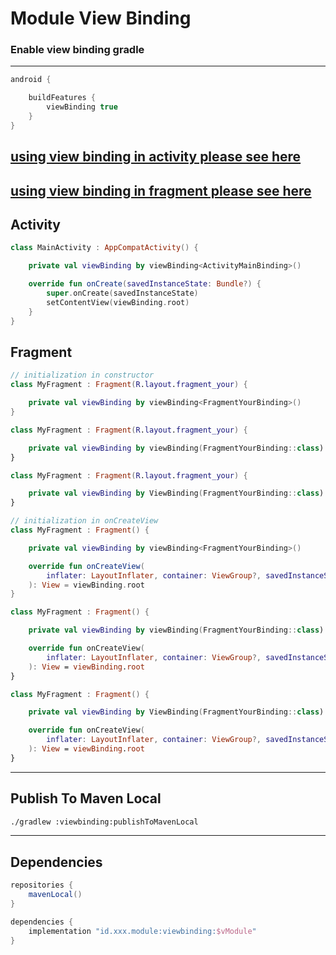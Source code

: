 # Module View Binding

### Enable view binding gradle
---
```gradle
android {

    buildFeatures {
        viewBinding true
    }
}
```

[using view binding in activity please see here](https://github.com/x-syaifullah-x/test_test/blob/master/common-android/src/androidTest/java/id/xxx/module/ktx/activity/ActivityViewBindingKtxTest.kt)
--

[using view binding in fragment please see here](https://github.com/x-syaifullah-x/test_test/blob/master/common-android/src/androidTest/java/id/xxx/module/ktx/fragment/FragmentViewBindingKtxTest.kt)
--

Activity
-
```kotlin
class MainActivity : AppCompatActivity() {

    private val viewBinding by viewBinding<ActivityMainBinding>()

    override fun onCreate(savedInstanceState: Bundle?) {
        super.onCreate(savedInstanceState)
        setContentView(viewBinding.root)
    }
}
```

Fragment
-
```kotlin
// initialization in constructor
class MyFragment : Fragment(R.layout.fragment_your) {

    private val viewBinding by viewBinding<FragmentYourBinding>()
}

class MyFragment : Fragment(R.layout.fragment_your) {

    private val viewBinding by viewBinding(FragmentYourBinding::class)
}

class MyFragment : Fragment(R.layout.fragment_your) {

    private val viewBinding by ViewBinding(FragmentYourBinding::class)
}

// initialization in onCreateView
class MyFragment : Fragment() {

    private val viewBinding by viewBinding<FragmentYourBinding>()

    override fun onCreateView(
        inflater: LayoutInflater, container: ViewGroup?, savedInstanceState: Bundle?
    ): View = viewBinding.root
}

class MyFragment : Fragment() {

    private val viewBinding by viewBinding(FragmentYourBinding::class)

    override fun onCreateView(
        inflater: LayoutInflater, container: ViewGroup?, savedInstanceState: Bundle?
    ): View = viewBinding.root
}

class MyFragment : Fragment() {

    private val viewBinding by ViewBinding(FragmentYourBinding::class)

    override fun onCreateView(
        inflater: LayoutInflater, container: ViewGroup?, savedInstanceState: Bundle?
    ): View = viewBinding.root
}
```

---
Publish To Maven Local
-
```bash
./gradlew :viewbinding:publishToMavenLocal
```
---
Dependencies
-
```gradle
repositories {
    mavenLocal()
}

dependencies {
    implementation "id.xxx.module:viewbinding:$vModule"
}
```

